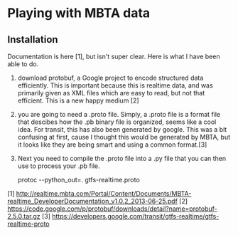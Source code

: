 # Playing with MBTA data

## Installation

Documentation is here [1], but isn't super clear.  Here is what I have been able to do.

1. download protobuf, a Google project to encode structured data efficiently.  This is important because this is realtime data, and was primarily given as XML files which are easy to read, but not that efficient.  This is a new happy medium [2]
2. you are going to need a .proto file. Simply, a .proto file is a format file that descibes how the .pb binary file is organized, seems like a cool idea. For transit, this has also been generated by google. This was a bit confusing at first, cause I thought this would be generated by MBTA, but it looks like they are being smart and using a common format.[3]
3. Next you need to compile the .proto file into a .py file that you can then use to process your .pb file.  

    protoc --python_out=. gtfs-realtime.proto




[1] http://realtime.mbta.com/Portal/Content/Documents/MBTA-realtime_DeveloperDocumentation_v1.0.2_2013-06-25.pdf
[2] https://code.google.com/p/protobuf/downloads/detail?name=protobuf-2.5.0.tar.gz
[3] https://developers.google.com/transit/gtfs-realtime/gtfs-realtime-proto